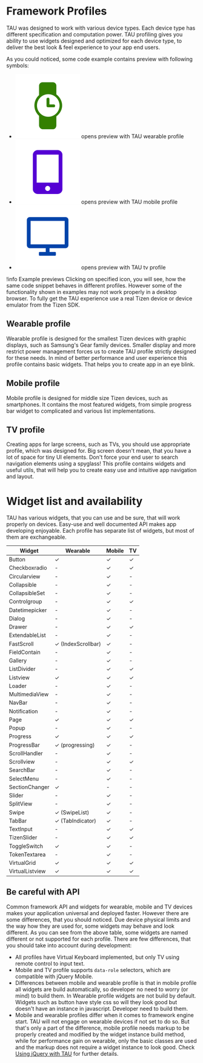 # Framework Profiles

TAU was designed to work with various device types. Each device type has different
specification and computation power. TAU profiling gives you ability to use widgets
designed and optimized for each device type, to deliver the best look & feel
experience to your app end users.

As you could noticed, some code example contains preview with following symbols:
- ![Wearable Profile](images/devices-wearable.svg "Wearable Profile") opens
preview with TAU wearable profile
- ![Mobile Profile](images/devices-mobile.svg "Mobile Profile") opens preview
 with TAU mobile profile
- ![TV Profile](images/devices-tv.svg "TV Profile") opens preview with TAU tv
 profile

!info
Example previews
Clicking on specified icon, you will see, how the same code snippet behaves
in different profiles. However some of the functionality shown in examples may
not work properly in a desktop browser. To fully get the TAU experience use a real
Tizen device or device emulator from the Tizen SDK.

## Wearable profile

Wearable profile is designed for the smallest Tizen devices with graphic displays,
such as Samsung's Gear family devices. Smaller display and more restrict power
management forces us to create TAU profile strictly designed for these needs.
In mind of better performance and user experience this profile contains basic
widgets. That helps you to create app in an eye blink.

## Mobile profile

Mobile profile is designed for middle size Tizen devices, such as smartphones.
It contains the most featured widgets, from simple progress bar widget to
complicated and various list implementations.

## TV profile

Creating apps for large screens, such as TVs, you should use appropriate profile,
which was designed for. Big screen doesn't mean, that you have a lot of space
for tiny UI elements. Don't force your end user to search navigation elements
using a spyglass!
This profile contains widgets and useful utils, that will help you to create
easy use and intuitive app navigation and layout.

# Widget list and availability

TAU has various widgets, that you can use and be sure, that will work properly
on devices. Easy-use and well documented API makes app developing enjoyable.
Each profile has separate list of widgets, but most of them are exchangeable.


| Widget          | Wearable           | Mobile | TV |
|-----------------|--------------------|--------|----|
| Button          | ✓                  | ✓      | ✓  |
| Checkboxradio   | -                  | ✓      | ✓  |
| Circularview    | -                  | ✓      | -  |
| Collapsible     | -                  | ✓      | -  |
| CollapsibleSet  | -                  | ✓      | -  |
| Controlgroup    | -                  | ✓      | ✓  |
| Datetimepicker  | -                  | ✓      | -  |
| Dialog          | -                  | ✓      | -  |
| Drawer          | -                  | ✓      | ✓  |
| ExtendableList  | -                  | ✓      | -  |
| FastScroll      | ✓ (IndexScrollbar) | ✓      | -  |
| FieldContain    | -                  | ✓      | -  |
| Gallery         | -                  | ✓      | -  |
| ListDivider     | -                  | ✓      | ✓  |
| Listview        | ✓                  | ✓      | ✓  |
| Loader          | -                  | ✓      | -  |
| MultimediaView  | -                  | ✓      | -  |
| NavBar          | -                  | ✓      | -  |
| Notification    | -                  | ✓      | -  |
| Page            | ✓                  | ✓      | ✓  |
| Popup           | -                  | ✓      | -  |
| Progress        | ✓                  | ✓      | ✓  |
| ProgressBar     | ✓ (progressing)    | ✓      | -  |
| ScrollHandler   | -                  | ✓      | -  |
| Scrollview      | -                  | ✓      | ✓  |
| SearchBar       | -                  | ✓      | -  |
| SelectMenu      | -                  | ✓      | -  |
| SectionChanger  | ✓                  | -      | -  |
| Slider          | -                  | ✓      | -  |
| SplitView       | -                  | ✓      | -  |
| Swipe           | ✓ (SwipeList)      | ✓      | -  |
| TabBar          | ✓ (TabIndicator)   | ✓      | -  |
| TextInput       | -                  | ✓      | ✓  |
| TizenSlider     | -                  | ✓      | ✓  |
| ToggleSwitch    | ✓                  | ✓      | -  |
| TokenTextarea   | -                  | ✓      | -  |
| VirtualGrid     | ✓                  | ✓      | ✓  |
| VirtualListview | ✓                  | ✓      | ✓  |

## Be careful with API

Common framework API and widgets for wearable, mobile and TV devices makes your
application universal and deployed faster. However there are some differences,
that you should noticed. Due device physical limits and the way how they are
used for, some widgets may behave and look different. As you can see from the
above table, some widgets are named different or not supported for each profile.
There are few differences, that you should take into account during development:

- All profiles have Virtual Keyboard implemented, but only TV using remote
control to input text.
- Mobile and TV profile supports `data-role` selectors, which are compatible
with jQuery Mobile.
- Differences between mobile and wearable profile is that in mobile profile
all widgets are build automatically, so developer no need to worry (or mind)
to build them. In Wearable profile widgets are not build by default.
Widgets such as button have style css so will they look good but doesn't
have an instance in javascript. Developer need to build them.
- Mobile and wearable profiles differ when it comes to framework engine start.
TAU will not engage on wearable devices if not set to do so. But that's only
a part of the difference, mobile profile needs markup to be properly created
and modified
by the widget instance build method, while for performance gain on wearable,
only the basic classes are used and the markup does not require a widget
instance to look good.
Check [Using jQuery with TAU](using_jquery_with_tau.html) for further details.
